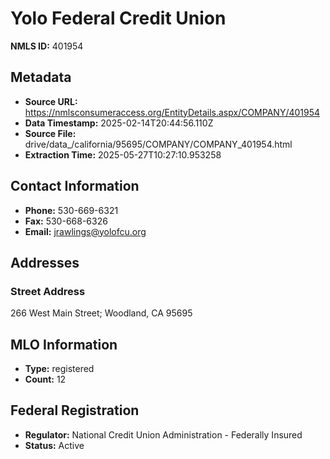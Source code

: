 # Yolo Federal Credit Union

**NMLS ID:** 401954

## Metadata
- **Source URL:** https://nmlsconsumeraccess.org/EntityDetails.aspx/COMPANY/401954
- **Data Timestamp:** 2025-02-14T20:44:56.110Z
- **Source File:** drive/data_/california/95695/COMPANY/COMPANY_401954.html
- **Extraction Time:** 2025-05-27T10:27:10.953258

## Contact Information
- **Phone:** 530-669-6321
- **Fax:** 530-668-6326
- **Email:** jrawlings@yolofcu.org

## Addresses
### Street Address
266 West Main Street; Woodland, CA 95695

## MLO Information
- **Type:** registered
- **Count:** 12

## Federal Registration
- **Regulator:** National Credit Union Administration - Federally Insured
- **Status:** Active
